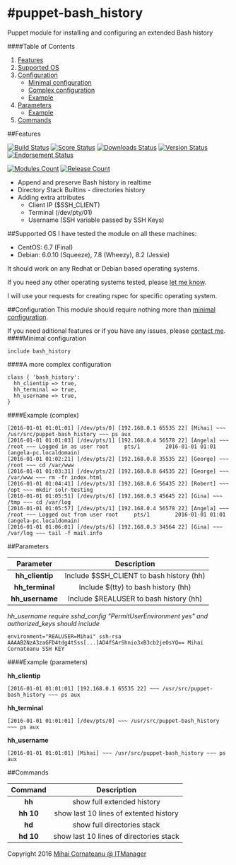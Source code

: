#puppet-bash_history
===============
Puppet module for installing and configuring an extended Bash history

####Table of Contents

1. [Features](#features)
2. [Supported OS](#supported-os)
3. [Configuration](#configuration)
    * [Minimal configuration](#minimal-configuration)
    * [Complex configuration](#a-more-complex-configuration)
    * [Example](#example-complex)
4. [Parameters](#parameters)
    * [Example](#example-parameters)
5. [Commands](#commands)

##Features

[![Build Status](https://img.shields.io/travis/itmanagerro/puppet-bash_history.svg?style=plastic)](https://travis-ci.org/itmanagerro/puppet-bash_history)
[![Score Status](https://img.shields.io/puppetforge/f/itmanagerro/bash_history.svg?style=plastic)](https://forge.puppetlabs.com/itmanagerro/bash_history/scores)
[![Downloads Status](https://img.shields.io/puppetforge/dt/itmanagerro/bash_history.svg?style=plastic)](https://forge.puppetlabs.com/itmanagerro/bash_history)
[![Version Status](https://img.shields.io/puppetforge/v/itmanagerro/bash_history.svg?style=plastic)](https://forge.puppetlabs.com/itmanagerro/bash_history/changelog)
[![Endorsement Status](https://img.shields.io/puppetforge/e/itmanagerro/bash_history.svg?style=plastic)](https://forge.puppetlabs.com/itmanagerro/puppet-bash_history)

[![Modules Count](https://img.shields.io/puppetforge/mc/itmanagerro.svg?style=plastic)](https://forge.puppetlabs.com/itmanagerro)
[![Release Count](https://img.shields.io/puppetforge/rc/itmanagerro.svg?style=plastic)](https://forge.puppetlabs.com/itmanagerro)

* Append and preserve Bash history in realtime
* Directory Stack Builtins - directories history
* Adding extra attributes
  * Client IP ($SSH_CLIENT)
  * Terminal (/dev/pty/01)
  * Username (SSH variable passed by SSH Keys)

##Supported OS
I have tested the module on all these machines:

* CentOS: 6.7 (Final)
* Debian: 6.0.10 (Squeeze), 7.8 (Wheezy), 8.2 (Jessie)

It should work on any Redhat or Debian based operating systems.

If you need any other operating systems tested, please [let me know](https://github.com/itmanagerro/puppet-bash_history/issues/new).

I will use your requests for creating rspec for specific operating system.

##Configuration
This module should require nothing more than [minimal configuration](#minimal-configuration).

If you need aditional features or if you have any issues, please [contact me](https://github.com/itmanagerro/puppet-bash_history/issues/new).
####Minimal configuration
~~~puppet
include bash_history
~~~

####A more complex configuration
~~~puppet
class { 'bash_history':
  hh_clientip => true,
  hh_terminal => true,
  hh_username => true,
}
~~~

####Example (complex)
~~~puppet
[2016-01-01 01:01:01] [/dev/pts/0] [192.168.0.1 65535 22] [Mihai] ~~~ /usr/src/puppet-bash_history ~~~ ps aux
[2016-01-01 01:01:03] [/dev/pts/1] [192.168.0.4 56578 22] [Angela] ~~~ /root ~~~ Logged in as user root     pts/1        2016-01-01 01:01 (angela-pc.localdomain)
[2016-01-01 01:02:21] [/dev/pts/2] [192.168.0.8 35535 22] [George] ~~~ /root ~~~ cd /var/www
[2016-01-01 01:03:31] [/dev/pts/2] [192.168.0.8 64535 22] [George] ~~~ /var/www ~~~ rm -fr index.html
[2016-01-01 01:04:41] [/dev/pts/3] [192.168.0.6 56435 22] [Robert] ~~~ /opt ~~~ mkdir solr-testing
[2016-01-01 01:05:51] [/dev/pts/6] [192.168.0.3 45645 22] [Gina] ~~~ /tmp ~~~ cd /var/log
[2016-01-01 01:05:57] [/dev/pts/1] [192.168.0.4 56578 22] [Angela] ~~~ /root ~~~ Logged out from user root     pts/1        2016-01-01 01:01 (angela-pc.localdomain)
[2016-01-01 01:06:01] [/dev/pts/6] [192.168.0.3 34564 22] [Gina] ~~~ /var/log ~~~ tail -f mail.info
~~~

##Parameters

| Parameter | Description |
|:------------:|:---------------:|
| **hh_clientip** | Include $SSH_CLIENT to bash history (hh) |
| **hh_terminal** | Include $(tty) to bash history (hh) |
| **hh_username** | Include $REALUSER to bash history (hh) |

*hh_username require sshd_config "PermitUserEnvironment yes" and authorized_keys should include*

~~~puppet
environment="REALUSER=Mihai" ssh-rsa AAAAB2NzA3zaGFD4tdg4tSss[...]AD4fSArShnio3xB3cb2jeOsYQ== Mihai Cornateanu SSH KEY
~~~

####Example (parameters)

**hh_clientip**
~~~puppet
[2016-01-01 01:01:01] [192.168.0.1 65535 22] ~~~ /usr/src/puppet-bash_history ~~~ ps aux
~~~

**hh_terminal**
~~~puppet
[2016-01-01 01:01:01] [/dev/pts/0] ~~~ /usr/src/puppet-bash_history ~~~ ps aux
~~~

**hh_username**
~~~puppet
[2016-01-01 01:01:01] [Mihai] ~~~ /usr/src/puppet-bash_history ~~~ ps aux
~~~

##Commands

| Command | Description |
|:------------:|:---------------:|
| **hh** | show full extended history |
| **hh 10** | show last 10 lines of extented history |
| **hd** | show full directories stack |
| **hd 10** | show last 10 lines of directories stack |

Copyright 2016 [Mihai Cornateanu @ ITManager](http://www.itmanager.ro)

